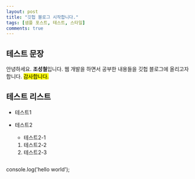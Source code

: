 ```yaml
---
layout: post
title: "깃헙 블로그 시작합니다."
tags: [샘플 포스트, 테스트, 스타일]
comments: true
---
```


## 테스트 문장

안녕하세요. **조성철**입니다. 웹 개발을 하면서 공부한 내용들을 깃헙 블로그에 올리고자 합니다. <mark>감사합니다.</mark>

## 테스트 리스트
* 테스트1
* 테스트2
  * 테스트2-1
  1. 테스트2-2
  2. 테스트2-3

  ```javscript
console.log('hello world');
  ```